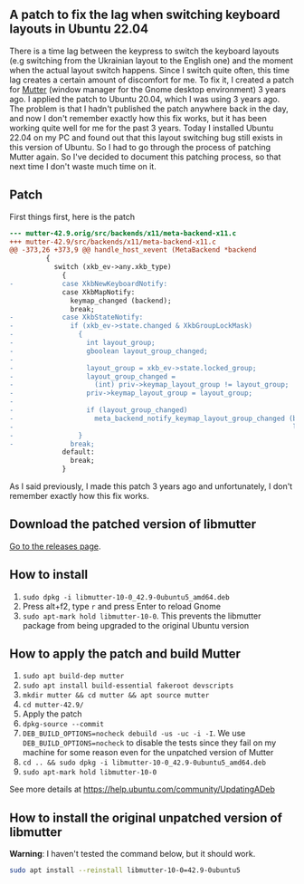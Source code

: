 ## A patch to fix the lag when switching keyboard layouts in Ubuntu 22.04

There is a time lag between the keypress to switch the keyboard layouts (e.g switching from the Ukrainian layout to the English one) and the moment when the actual layout switch happens. Since I switch quite often, this time lag creates a certain amount of discomfort for me. To fix it, I created a patch for [Mutter](https://gitlab.gnome.org/GNOME/mutter) (window manager for the Gnome desktop environment) 3 years ago. I applied the patch to Ubuntu 20.04, which I was using 3 years ago. The problem is that I hadn't published the patch anywhere back in the day, and now I don't remember exactly how this fix works, but it has been working quite well for me for the past 3 years. Today I installed Ubuntu 22.04 on my PC and found out that this layout switching bug still exists in this version of Ubuntu. So I had to go through the process of patching Mutter again. So I've decided to document this patching process, so that next time I don't waste much time on it.

## Patch

First things first, here is the patch

```diff
--- mutter-42.9.orig/src/backends/x11/meta-backend-x11.c
+++ mutter-42.9/src/backends/x11/meta-backend-x11.c
@@ -373,26 +373,9 @@ handle_host_xevent (MetaBackend *backend
         {
           switch (xkb_ev->any.xkb_type)
             {
-            case XkbNewKeyboardNotify:
             case XkbMapNotify:
               keymap_changed (backend);
               break;
-            case XkbStateNotify:
-              if (xkb_ev->state.changed & XkbGroupLockMask)
-                {
-                  int layout_group;
-                  gboolean layout_group_changed;
-
-                  layout_group = xkb_ev->state.locked_group;
-                  layout_group_changed =
-                    (int) priv->keymap_layout_group != layout_group;
-                  priv->keymap_layout_group = layout_group;
-
-                  if (layout_group_changed)
-                    meta_backend_notify_keymap_layout_group_changed (backend,
-                                                                     layout_group);
-                }
-              break;
             default:
               break;
             }
```

As I said previously, I made this patch 3 years ago and unfortunately, I don't remember exactly how this fix works.

## Download the patched version of libmutter

[Go to the releases page](https://github.com/mdmitry01/Keyboard-layout-switching-lag-in-Ubuntu/releases).

## How to install

1. `sudo dpkg -i libmutter-10-0_42.9-0ubuntu5_amd64.deb`
2. Press alt+f2, type `r` and press Enter to reload Gnome
3. `sudo apt-mark hold libmutter-10-0`. This prevents the libmutter package from being upgraded to the original Ubuntu version

## How to apply the patch and build Mutter

1. `sudo apt build-dep mutter`
2. `sudo apt install build-essential fakeroot devscripts`
3. `mkdir mutter && cd mutter && apt source mutter`
4. `cd mutter-42.9/`
5. Apply the patch
6. `dpkg-source --commit`
7. `DEB_BUILD_OPTIONS=nocheck debuild -us -uc -i -I`. We use `DEB_BUILD_OPTIONS=nocheck` to disable the tests since they fail on my machine for some reason even for the unpatched version of Mutter
8. `cd .. && sudo dpkg -i libmutter-10-0_42.9-0ubuntu5_amd64.deb`
9. `sudo apt-mark hold libmutter-10-0`

See more details at https://help.ubuntu.com/community/UpdatingADeb

## How to install the original unpatched version of libmutter

**Warning**: I haven't tested the command below, but it should work.

```bash
sudo apt install --reinstall libmutter-10-0=42.9-0ubuntu5
```
